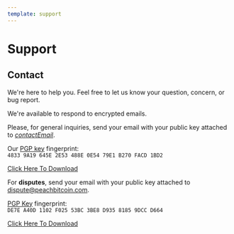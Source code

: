 ```yaml
---
template: support
---
```


<!--[intro]-->

# Support

<!--[contact]-->

## Contact

We're here to help you. Feel free to let us know your question, concern, or bug report.

We're available to respond to encrypted emails.

Please, for general inquiries, send your email with your public key attached to [$contactEmail$](mailto:$contactEmail$).

Our [PGP key](https://keys.openpgp.org/search?q=48339A19645E2E53488E0E5479E1B270FACD1BD2) fingerprint:<br>
`4833 9A19 645E 2E53 488E 0E54 79E1 B270 FACD 1BD2`

[Click Here To Download](https://keys.openpgp.org/vks/v1/by-fingerprint/48339A19645E2E53488E0E5479E1B270FACD1BD2)

For **disputes**, send your email with your public key attached to [dispute@peachbitcoin.com](mailto:dispute@peachbitcoin.com).

[PGP Key](https://keys.openpgp.org/search?q=DE7EA40D1102F02553BC3BE8D93581859DCCD664) fingerprint:<br>
`DE7E A40D 1102 F025 53BC 3BE8 D935 8185 9DCC D664`

[Click Here To Download](https://keys.openpgp.org/vks/v1/by-fingerprint/DE7EA40D1102F02553BC3BE8D93581859DCCD664)
